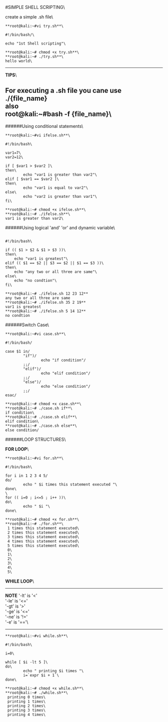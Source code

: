#SIMPLE SHELL SCRIPTING\

create a simple .sh file\

```
**root@kali:~#vi try.sh**\

#!/bin/bash/\

echo "1st Shell scripting"\

**root@kali:~# chmod +x try.sh**\
**root@kali:~# ./try.sh**\
hello world\
```
---
**TIPS**\

For executing a .sh file you cane use ./{file_name}\
also\
root@kali:~#bash -f {file_name}\
---

######Using conditional statements\

```
**root@kali:~#vi ifelse.sh**\

#!/bin/bash\

var1=7\
var2=12\

if [ $var1 > $var2 ]\
then\
        echo "var1 is greater than var2"\
elif [ $var1 == $var2 ]\
then\
        echo "var1 is equal to var2"\
else\
        echo "var2 is greater than var1"\
fi\

**root@kali:~# chmod +x ifelse.sh**\
**root@kali:~# ./ifelse.sh**\
var1 is greater than var2\

```
######Using logical 'and' 'or' and dynamic variable\

```

#!/bin/bash\

if (( $1 > $2 & $1 > $3 ))\
then\
	echo "var1 is greatest"\
elif (( $1 == $2 || $3 == $2 || $1 == $3 ))\
then\
	echo "any two or all three are same"\
else\
	echo "no condtion"\
fi\

**root@kali:~# ./ifelse.sh 12 23 12**
any two or all three are same
**root@kali:~# ./ifelse.sh 35 2 19**
var1 is greatest
**root@kali:~# ./ifelse.sh 5 14 12**
no condtion

```
######Switch Case\

```
**root@kali:~#vi case.sh**\

#!/bin/bash/

case $1 in/
        "if")/
                echo "if condition"/
        ;;/
        "elif")/
                echo "elif condition"/
        ;;/
        "else")/
                echo "else condition"/
        ;;/
esac/

**root@kali:~# chmod +x case.sh**\
**root@kali:~# ./case.sh if**\
if condition\
**root@kali:~# ./case.sh elif**\
elif condition\
**root@kali:~# ./case.sh else**\
else condition/

```

######LOOP STRUCTURES\

**FOR LOOP**\

```
**root@kali:~#vi for.sh**\

#!/bin/bash\

for i in 1 2 3 4 5/
do/
        echo " $i times this statement executed "\
done\
\
for (( i=0 ; i<=5 ; i++ ))\
do\
        echo " $i "\
done\

**root@kali:~# chmod +x for.sh**\
**root@kali:~# ./for.sh**\
 1 times this statement executed\
 2 times this statement executed\
 3 times this statement executed\
 4 times this statement executed\
 5 times this statement executed\
 0\
 1\
 2\
 3\
 4\
 5\

 ```
**WHILE LOOP**\

---
**NOTE**
'-lt' is '<'\
'-le' is '<='\
'-gt' is '>'\
'-ge' is '<='\
'-ne' is '!='\
'-e'  is '=='\

---

```
**root@kali:~#vi while.sh**\

#!/bin/bash\

i=0\

while [ $i -lt 5 ]\
do\
        echo " printing $i times "\
        i=`expr $i + 1`\
done\

**root@kali:~# chmod +x while.sh**\
**root@kali:~# ./while.sh**\
 printing 0 times\
 printing 1 times\
 printing 2 times\
 printing 3 times\
 printing 4 times\

 ```

